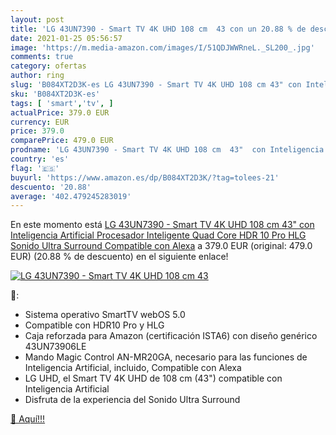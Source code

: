```yaml
---
layout: post
title: 'LG 43UN7390 - Smart TV 4K UHD 108 cm  43 con un 20.88 % de descuento'
date: 2021-01-25 05:56:57
image: 'https://m.media-amazon.com/images/I/51QDJWWRneL._SL200_.jpg'
comments: true
category: ofertas
author: ring
slug: 'B084XT2D3K-es LG 43UN7390 - Smart TV 4K UHD 108 cm 43" con Inteligencia...'
sku: 'B084XT2D3K-es'
tags: [ 'smart','tv', ]
actualPrice: 379.0 EUR
currency: EUR
price: 379.0
comparePrice: 479.0 EUR
prodname: 'LG 43UN7390 - Smart TV 4K UHD 108 cm  43"  con Inteligencia Artificial  Procesador Inteligente Quad Core  HDR 10 Pro  HLG  Sonido Ultra Surround  Compatible con Alexa'
country: 'es'
flag: '🇪🇸'
buyurl: 'https://www.amazon.es/dp/B084XT2D3K/?tag=tolees-21'
descuento: '20.88'
average: '402.479245283019'
---
```


En este momento está [LG 43UN7390 - Smart TV 4K UHD 108 cm  43"  con Inteligencia Artificial  Procesador Inteligente Quad Core  HDR 10 Pro  HLG  Sonido Ultra Surround  Compatible con Alexa](https://www.amazon.es/dp/B084XT2D3K/?tag=tolees-21) a 379.0 EUR (original: 479.0 EUR) (20.88 %  de descuento) en el siguiente enlace!

[![LG 43UN7390 - Smart TV 4K UHD 108 cm  43](https://m.media-amazon.com/images/I/51QDJWWRneL._SL200_.jpg)](https://www.amazon.es/dp/B084XT2D3K/?tag=tolees-21)

🔎:

- Sistema operativo SmartTV webOS 5.0
- Compatible con HDR10 Pro y HLG
- Caja reforzada para Amazon (certificación ISTA6) con diseño genérico 43UN73906LE
- Mando Magic Control AN-MR20GA, necesario para las funciones de Inteligencia Artificial, incluido, Compatible con Alexa
- LG UHD, el Smart TV 4K UHD de 108 cm (43") compatible con Inteligencia Artificial
- Disfruta de la experiencia del Sonido Ultra Surround

[🛒 Aquí!!!](https://www.amazon.es/dp/B084XT2D3K/?tag=tolees-21)
